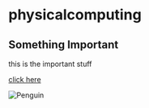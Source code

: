 # physicalcomputing

## Something Important

this is the important stuff

[click here](http://google.com)

![Penguin](http://experimentexchange.com/wp-content/uploads/2016/07/penguin-baby.jpg)
